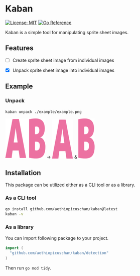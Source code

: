 # Kaban

[![License: MIT](https://img.shields.io/badge/License-MIT-brightgreen?style=flat-square)](/LICENSE)
[![Go Reference](https://pkg.go.dev/badge/github.com/aethiopicuschan/kaban.svg)](https://pkg.go.dev/github.com/aethiopicuschan/kaban)

Kaban is a simple tool for manipulating sprite sheet images.

## Features

- [ ] Create sprite sheet image from individual images
- [x] Unpack sprite sheet image into individual images


## Example

### Unpack

```sh
kaban unpack ./example/example.png
```

![example.png](/example/example.png)
→
![0_1__67_126.png](/example/0_1__67_126.png)
&
![76_0__128_128.png](example/76_0__128_128.png)


## Installation

This package can be utilized either as a CLI tool or as a library.

### As a CLI tool

```sh
go install github.com/aethiopicuschan/kaban@latest
kaban -v
```

### As a library

You can import following package to your project.

```go
import (
  "github.com/aethiopicuschan/kaban/detection"
)
```

Then run `go mod tidy`.
